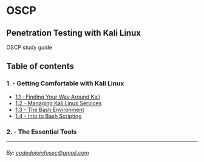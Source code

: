 # OSCP

## Penetration  Testing  with  Kali  Linux

OSCP study guide

## Table of contents

### 1. ‐ Getting Comfortable with Kali Linux
* [1.1 ‐ Finding Your Way Around Kali](#)
* [1.2 - Managing Kali Linux Services](#)
* [1.3 - The Bash Environment](#)
* [1.4 - Into to Bash Scripting](#)

### 2. - The Essential Tools

---

###### By: codedojoinfosec@gmail.com